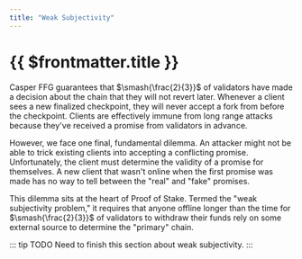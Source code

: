 ```yaml
---
title: "Weak Subjectivity"
---
```


# {{ $frontmatter.title }}

Casper FFG guarantees that $\smash{\frac{2}{3}}$ of validators have made a decision about the chain that they will not revert later. Whenever a client sees a new finalized checkpoint, they will never accept a fork from before the checkpoint. Clients are effectively immune from long range attacks because they've received a promise from validators in advance.

However, we face one final, fundamental dilemma. An attacker might not be able to trick existing clients into accepting a conflicting promise. Unfortunately, the client must determine the validity of a promise for themselves. A new client that wasn't online when the first promise was made has no way to tell between the "real" and "fake" promises.

This dilemma sits at the heart of Proof of Stake. Termed the "weak subjectivity problem," it requires that anyone offline longer than the time for $\smash{\frac{2}{3}}$ of validators to withdraw their funds rely on some external source to determine the "primary" chain.

::: tip TODO
Need to finish this section about weak subjectivity.
:::
